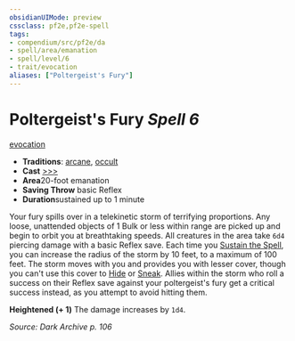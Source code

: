 ```yaml
---
obsidianUIMode: preview
cssclass: pf2e,pf2e-spell
tags:
- compendium/src/pf2e/da
- spell/area/emanation
- spell/level/6
- trait/evocation
aliases: ["Poltergeist's Fury"]
---
```

# Poltergeist's Fury *Spell 6*   
[evocation](../../rules/traits/evocation.md)  

- **Traditions**: [arcane](../../rules/traits/arcane.md), [occult](../../rules/traits/occult.md)
- **Cast** [>>>](../../rules/core-rulebook/chapter-9-playing-the-game.md#Actions "Three-Action") 
- **Area**20-foot emanation
- **Saving Throw**  basic Reflex
- **Duration**sustained up to 1 minute

Your fury spills over in a telekinetic storm of terrifying proportions. Any loose, unattended objects of 1 Bulk or less within range are picked up and begin to orbit you at breathtaking speeds. All creatures in the area take `6d4` piercing damage with a basic Reflex save. Each time you [Sustain the Spell](../../rules/actions/sustain-a-spell.md), you can increase the radius of the storm by 10 feet, to a maximum of 100 feet. The storm moves with you and provides you with lesser cover, though you can't use this cover to [Hide](../../rules/actions/hide.md) or [Sneak](../../rules/actions/sneak.md). Allies within the storm who roll a success on their Reflex save against your poltergeist's fury get a critical success instead, as you attempt to avoid hitting them.

**Heightened (+ 1)** The damage increases by `1d4`.

*Source: Dark Archive p. 106*